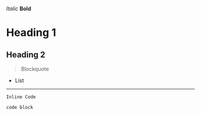 *Italic*
**Bold**
# Heading 1
## Heading 2
> Blockquote
* List
---
`Inline Code`
```
code block
```

